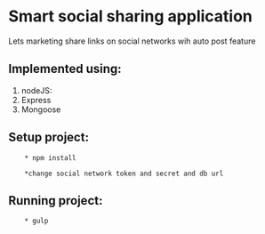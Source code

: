 # Smart social sharing application

Lets marketing share links on social networks wih auto post feature


## Implemented using:

1. nodeJS:
2. Express
3. Mongoose

## Setup project:



        * npm install

        *change social network token and secret and db url

## Running project:      

        * gulp

